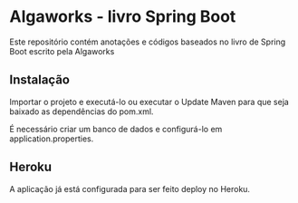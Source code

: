 # Algaworks - livro Spring Boot

Este repositório contém anotações e códigos baseados no livro de Spring Boot escrito pela Algaworks

## Instalação

Importar o projeto e executá-lo ou executar o Update Maven para que seja baixado as dependências do pom.xml.

É necessário criar um banco de dados e configurá-lo em application.properties.

## Heroku
A aplicação já está configurada para ser feito deploy no Heroku.
